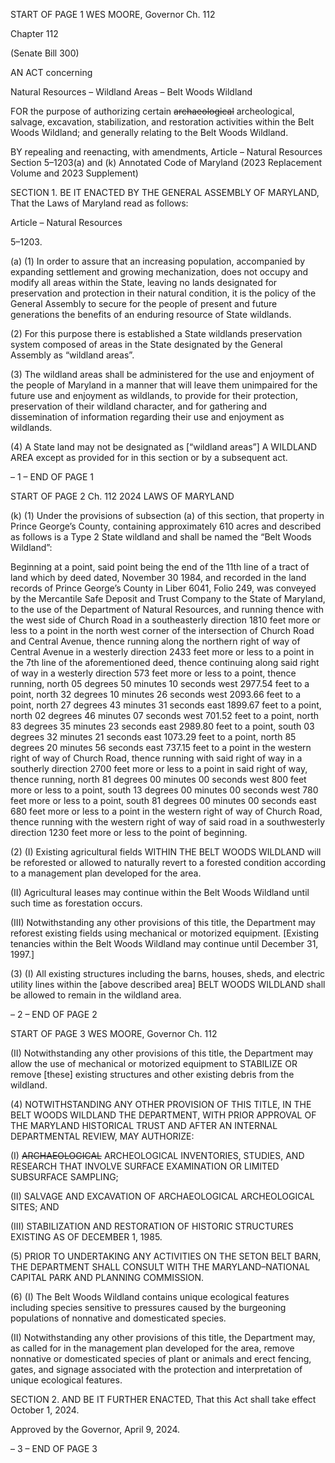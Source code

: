 START OF PAGE 1
WES MOORE, Governor Ch. 112

Chapter 112

(Senate Bill 300)

AN ACT concerning

Natural Resources – Wildland Areas – Belt Woods Wildland

FOR the purpose of authorizing certain ~~archaeological~~ archeological, salvage, excavation,
stabilization, and restoration activities within the Belt Woods Wildland; and
generally relating to the Belt Woods Wildland.

BY repealing and reenacting, with amendments,
Article – Natural Resources
Section 5–1203(a) and (k)
Annotated Code of Maryland
(2023 Replacement Volume and 2023 Supplement)

SECTION 1. BE IT ENACTED BY THE GENERAL ASSEMBLY OF MARYLAND,
That the Laws of Maryland read as follows:

Article – Natural Resources

5–1203.

(a) (1) In order to assure that an increasing population, accompanied by
expanding settlement and growing mechanization, does not occupy and modify all areas
within the State, leaving no lands designated for preservation and protection in their
natural condition, it is the policy of the General Assembly to secure for the people of present
and future generations the benefits of an enduring resource of State wildlands.

(2) For this purpose there is established a State wildlands preservation
system composed of areas in the State designated by the General Assembly as “wildland
areas”.

(3) The wildland areas shall be administered for the use and enjoyment of
the people of Maryland in a manner that will leave them unimpaired for the future use and
enjoyment as wildlands, to provide for their protection, preservation of their wildland
character, and for gathering and dissemination of information regarding their use and
enjoyment as wildlands.

(4) A State land may not be designated as [“wildland areas”] A WILDLAND
AREA except as provided for in this section or by a subsequent act.

– 1 –
END OF PAGE 1

START OF PAGE 2
Ch. 112 2024 LAWS OF MARYLAND

(k) (1) Under the provisions of subsection (a) of this section, that property in
Prince George’s County, containing approximately 610 acres and described as follows is a
Type 2 State wildland and shall be named the “Belt Woods Wildland”:

Beginning at a point, said point being the end of the 11th line of a tract of land which
by deed dated, November 30 1984, and recorded in the land records of Prince George’s
County in Liber 6041, Folio 249, was conveyed by the Mercantile Safe Deposit and Trust
Company to the State of Maryland, to the use of the Department of Natural Resources, and
running thence with the west side of Church Road in a southeasterly direction 1810 feet
more or less to a point in the north west corner of the intersection of Church Road and
Central Avenue, thence running along the northern right of way of Central Avenue in a
westerly direction 2433 feet more or less to a point in the 7th line of the aforementioned
deed, thence continuing along said right of way in a westerly direction 573 feet more or less
to a point, thence running, north 05 degrees 50 minutes 10 seconds west 2977.54 feet to a
point, north 32 degrees 10 minutes 26 seconds west 2093.66 feet to a point, north 27 degrees
43 minutes 31 seconds east 1899.67 feet to a point, north 02 degrees 46 minutes 07 seconds
west 701.52 feet to a point, north 83 degrees 35 minutes 23 seconds east 2989.80 feet to a
point, south 03 degrees 32 minutes 21 seconds east 1073.29 feet to a point, north 85 degrees
20 minutes 56 seconds east 737.15 feet to a point in the western right of way of Church
Road, thence running with said right of way in a southerly direction 2700 feet more or less
to a point in said right of way, thence running, north 81 degrees 00 minutes 00 seconds
west 800 feet more or less to a point, south 13 degrees 00 minutes 00 seconds west 780 feet
more or less to a point, south 81 degrees 00 minutes 00 seconds east 680 feet more or less
to a point in the western right of way of Church Road, thence running with the western
right of way of said road in a southwesterly direction 1230 feet more or less to the point of
beginning.

(2) (I) Existing agricultural fields WITHIN THE BELT WOODS
WILDLAND will be reforested or allowed to naturally revert to a forested condition
according to a management plan developed for the area.

(II) Agricultural leases may continue within the Belt Woods
Wildland until such time as forestation occurs.

(III) Notwithstanding any other provisions of this title, the
Department may reforest existing fields using mechanical or motorized equipment.
[Existing tenancies within the Belt Woods Wildland may continue until December 31,
1997.]

(3) (I) All existing structures including the barns, houses, sheds, and
electric utility lines within the [above described area] BELT WOODS WILDLAND shall be
allowed to remain in the wildland area.

– 2 –
END OF PAGE 2

START OF PAGE 3
WES MOORE, Governor Ch. 112

(II) Notwithstanding any other provisions of this title, the
Department may allow the use of mechanical or motorized equipment to STABILIZE OR
remove [these] existing structures and other existing debris from the wildland.

(4) NOTWITHSTANDING ANY OTHER PROVISION OF THIS TITLE, IN
THE BELT WOODS WILDLAND THE DEPARTMENT, WITH PRIOR APPROVAL OF THE
MARYLAND HISTORICAL TRUST AND AFTER AN INTERNAL DEPARTMENTAL REVIEW,
MAY AUTHORIZE:

(I) ~~ARCHAEOLOGICAL~~ ARCHEOLOGICAL INVENTORIES,
STUDIES, AND RESEARCH THAT INVOLVE SURFACE EXAMINATION OR LIMITED
SUBSURFACE SAMPLING;

(II) SALVAGE AND EXCAVATION OF ARCHAEOLOGICAL
ARCHEOLOGICAL SITES; AND

(III) STABILIZATION AND RESTORATION OF HISTORIC
STRUCTURES EXISTING AS OF DECEMBER 1, 1985.

(5) PRIOR TO UNDERTAKING ANY ACTIVITIES ON THE SETON BELT
BARN, THE DEPARTMENT SHALL CONSULT WITH THE MARYLAND–NATIONAL
CAPITAL PARK AND PLANNING COMMISSION.

(6) (I) The Belt Woods Wildland contains unique ecological features
including species sensitive to pressures caused by the burgeoning populations of nonnative
and domesticated species.

(II) Notwithstanding any other provisions of this title, the
Department may, as called for in the management plan developed for the area, remove
nonnative or domesticated species of plant or animals and erect fencing, gates, and signage
associated with the protection and interpretation of unique ecological features.

SECTION 2. AND BE IT FURTHER ENACTED, That this Act shall take effect
October 1, 2024.

Approved by the Governor, April 9, 2024.

– 3 –
END OF PAGE 3